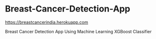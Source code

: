 # Breast-Cancer-Detection-App

https://breastcancerindia.herokuapp.com

Breast Cancer Detection App Using Machine Learning XGBoost Classifier

